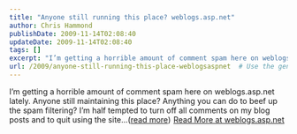 ```yaml
---
title: "Anyone still running this place? weblogs.asp.net"
author: Chris Hammond
publishDate: 2009-11-14T02:08:40
updateDate: 2009-11-14T02:08:40
tags: []
excerpt: "I’m getting a horrible amount of comment spam here on weblogs.asp.net lately. Anyone still maintaining this place? Anything you can do to beef up the spam filtering? I’m half tempted to turn off all comments on my blog posts and to quit using the site...(read more)"
url: /2009/anyone-still-running-this-place-weblogsaspnet  # Use the generated URL with year
---
```

I’m getting a horrible amount of comment spam here on weblogs.asp.net lately. Anyone still maintaining this place? Anything you can do to beef up the spam filtering? I’m half tempted to turn off all comments on my blog posts and to quit using the site...(<a href="https://weblogs.asp.net/christoc/archive/2009/11/14/anyone-still-running-this-place-weblogs-asp-net.aspx">read more</a>)<img src="https://weblogs.asp.net/aggbug.aspx?PostID=7254122" width="1" height="1"> <a href="https://weblogs.asp.net/christoc/archive/2009/11/14/anyone-still-running-this-place-weblogs-asp-net.aspx">Read More at weblogs.asp.net</a>
